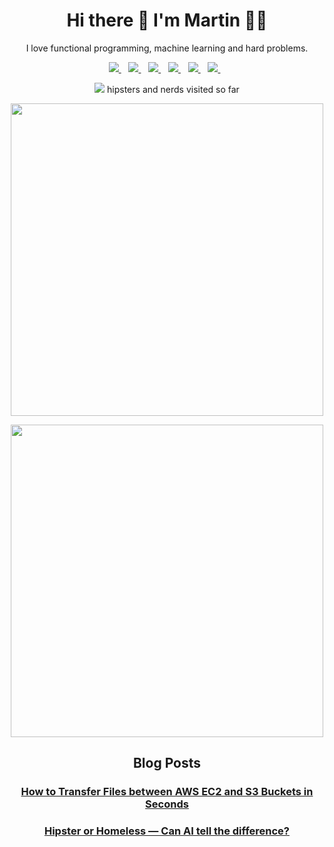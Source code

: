 <h1 align='center'>
  Hi there 👋 I'm Martin 👨‍💻
</h1>

<p align='center'>
  I love functional programming, machine learning and hard problems.
</p>

<p align='center'>
  
  <a href="https://www.martinseeler.com">
    <img src="https://img.shields.io/badge/homepage-000000.svg?&style=for-the-badge&logoColor=white"/>
  </a>&nbsp;&nbsp;
  <a href="https://stackoverflow.com/users/1475346/martin-seeler?tab=profile">
    <img src="https://img.shields.io/badge/stack%20overflow-FE7A16?logo=stack-overflow&logoColor=white&style=for-the-badge" />        
  </a>&nbsp;&nbsp;
  <a href="https://medium.com/@MartinSeeler">
    <img src="https://img.shields.io/badge/medium-%2312100E.svg?&style=for-the-badge&logo=medium&logoColor=white" />        
  </a>&nbsp;&nbsp;
  <a href="https://twitter.com/MartinSeeler">
    <img src="https://img.shields.io/badge/twitter-%231DA1F2.svg?&style=for-the-badge&logo=twitter&logoColor=white" />        
  </a>&nbsp;&nbsp;
  <a href="https://www.linkedin.com/in/martinseeler/">
    <img src="https://img.shields.io/badge/linkedin-%230077B5.svg?&style=for-the-badge&logo=linkedin&logoColor=white" />
  </a>&nbsp;&nbsp;
  <a href="https://www.instagram.com/martinseeler/">
    <img src="https://img.shields.io/badge/instagram-%23E4405F.svg?&style=for-the-badge&logo=instagram&logoColor=white" />        
  </a>&nbsp;&nbsp;
  
</p>

<p align='center'>
  <a href="https://www.martinseeler.com"><img src="https://badges.pufler.dev/visits/martinseeler/martinseeler"></a> hipsters and nerds visited so far
</p>

<p align='center'>
  <a href="https://www.martinseeler.com"><img src="https://github-readme-stats.vercel.app/api?username=martinseeler&show_icons=true&count_private=true&theme=gruvbox" width="500"></a>
</p>

<p align='center'>
  <a href="https://www.martinseeler.com"><img src="https://github-readme-stats.vercel.app/api/top-langs/?username=martinseeler&layout=compact&show_icons=true&count_private=true&theme=gruvbox&langs_count=8" width="500"></a>
</p>

<h2 align='center'>Blog Posts</h2>

<h3 align='center'>
  <a href="https://medium.com/p/how-to-transfer-files-between-aws-ec2-and-s3-buckets-in-seconds-b4621220cc07">How to Transfer Files between AWS EC2 and S3 Buckets in Seconds</a>
</h3>

<h3 align='center'>
  <a href="https://medium.com/p/hipster-or-homeless-can-ai-tell-the-difference-c364f233f039">Hipster or Homeless — Can AI tell the difference?</a>
</h3>

<!--
**MartinSeeler/MartinSeeler** is a ✨ _special_ ✨ repository because its `README.md` (this file) appears on your GitHub profile.

Here are some ideas to get you started:

- 🔭 I’m currently working on ...
- 🌱 I’m currently learning ...
- 👯 I’m looking to collaborate on ...
- 🤔 I’m looking for help with ...
- 💬 Ask me about ...
- 📫 How to reach me: ...
- 😄 Pronouns: ...
- ⚡ Fun fact: ...
-->
